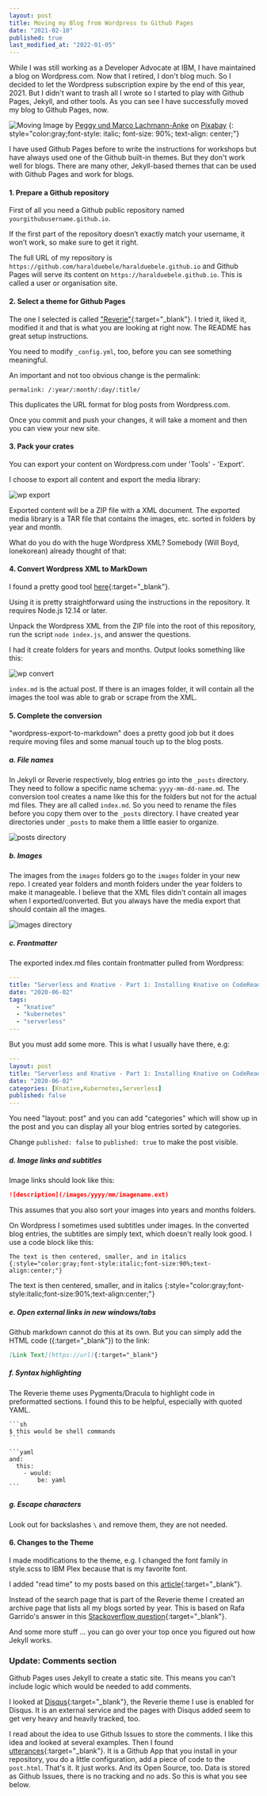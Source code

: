 ```yaml
---
layout: post
title: Moving my Blog from Wordpress to Github Pages
date: "2021-02-10"
published: true
last_modified_at: "2022-01-05"
---
```


While I was still working as a Developer Advocate at IBM, I have maintained a blog on Wordpress.com. Now that I retired, I don't blog much. So I decided to let the Wordpress subscription expire by the end of this year, 2021. But I didn't want to trash all I wrote so I started to play with Github Pages, Jekyll, and other tools. As you can see I have successfully moved my blog to Github Pages, now.

![Moving](/images/2021/02/move-1015582_640.jpg)
Image by <a href="https://pixabay.com/de/users/peggy_marco-1553824/?utm_source=link-attribution&amp;utm_medium=referral&amp;utm_campaign=image&amp;utm_content=1015582">Peggy und Marco Lachmann-Anke</a> on <a href="https://pixabay.com/de/?utm_source=link-attribution&amp;utm_medium=referral&amp;utm_campaign=image&amp;utm_content=1015582">Pixabay</a>
{: style="color:gray;font-style: italic; font-size: 90%; text-align: center;"}

I have used Github Pages before to write the instructions for workshops but have always used one of the Github built-in themes. But they don't work well for blogs. There are many other, Jekyll-based themes that can be used with Github Pages and work for blogs. 

#### 1. Prepare a Github repository

First of all you need a Github public repository named `yourgithubusername.github.io`. 

If the first part of the repository doesn’t exactly match your username, it won’t work, so make sure to get it right. 

The full URL of my repository is `https://github.com/haralduebele/haralduebele.github.io` and Github Pages will serve its content on `https://haralduebele.github.io`. This is called a user or organisation site.

#### 2. Select a theme for Github Pages

The one I selected is called ["Reverie"](https://github.com/amitmerchant1990/reverie){:target="_blank"}. I tried it, liked it, modified it and that is what you are looking at right now. The README has great setup instructions.



You need to modify `_config.yml`, too, before you can see something meaningful.

An important and not too obvious change is the permalink:

```
permalink: /:year/:month/:day/:title/
```

This duplicates the URL format for blog posts from Wordpress.com.

Once you commit and push your changes, it will take a moment and then you can view your new site.

#### 3. Pack your crates

You can export your content on Wordpress.com under 'Tools' - 'Export'. 

I choose to export all content and export the media library:

![wp export](/images/2021/02/wordpress-export.png)

Exported content will be a ZIP file with a XML document. The exported media library is a TAR file that contains the images, etc. sorted in folders by year and month.

What do you do with the huge Wordpress XML? Somebody (Will Boyd, lonekorean)
already thought of that:

#### 4. Convert Wordpress XML to MarkDown

I found a pretty good tool [here](https://github.com/lonekorean/wordpress-export-to-markdown){:target="_blank"}. 

Using it is pretty straightforward using the instructions in the repository. It requires Node.js 12.14 or later.

Unpack the Wordpress XML from the ZIP file into the root of this repository, run the script `node index.js`, and answer the questions.

I had it create folders for years and months. Output looks something like this:

![wp convert](/images/2021/02/wordpress-convert.png)

`index.md` is the actual post. If there is an images folder, it will contain all the images the tool was able to grab or scrape from the XML.

#### 5. Complete the conversion

"wordpress-export-to-markdown" does a pretty good job but it does require moving files and some manual touch up to the blog posts.

##### a. File names

In Jekyll or Reverie respectively, blog entries go into the `_posts` directory. They need to follow a specific name schema: `yyyy-mm-dd-name.md`. The conversion tool creates a name like this for the folders but not for the actual md files. They are all called `index.md`. So you need to rename the files before you copy them over to the `_posts` directory. I have created year directories under `_posts` to make them a little easier to organize.

![posts directory](/images/2021/02/posts-directory.png)

##### b. Images

The images from the `images` folders go to the `images` folder in your new repo. I created year folders and month folders under the year folders to make it manageable. I believe that the XML files didn't contain all images when I exported/converted. But you always have the media export that should contain all the images.

![images directory](/images/2021/02/images-directory.png)

##### c. Frontmatter

The exported index.md files contain frontmatter pulled from Wordpress:

```yaml
---
title: "Serverless and Knative - Part 1: Installing Knative on CodeReady Containers"
date: "2020-06-02"
tags: 
  - "knative"
  - "kubernetes"
  - "serverless"
---
```

But you must add some more. This is what I usually have there, e.g:

```yaml
---
layout: post
title: "Serverless and Knative - Part 1: Installing Knative on CodeReady Containers"
date: "2020-06-02"
categories: [Knative,Kubernetes,Serverless]
published: false
---
```

You need "layout: post" and you can add "categories" which will show up in the post and you can display all your blog entries sorted by categories.

Change `published: false` to `published: true` to make the post visible. 

##### d. Image links and subtitles

Image links should look like this:

```md
![description](/images/yyyy/mm/imagename.ext)
```

This assumes that you also sort your images into years and months folders.

On Wordpress I sometimes used subtitles under images. In the converted blog entries, the subtitles are simply text, which doesn't really look good. I use a code block like this:

```
The text is then centered, smaller, and in italics
{:style="color:gray;font-style:italic;font-size:90%;text-align:center;"}
```
The text is then centered, smaller, and in italics
{:style="color:gray;font-style:italic;font-size:90%;text-align:center;"}


##### e. Open external links in new windows/tabs

Github markdown cannot do this at its own. But you can simply add the HTML code ({:target="_blank"}) to the link:

```md
[Link Text](https://url){:target="_blank"}
```

##### f. Syntax highlighting

The Reverie theme uses Pygments/Dracula to highlight code in preformatted sections. I found this to be helpful, especially with quoted YAML.

    ```sh
    $ this would be shell commands
    ```

    ```yaml
    and:
      this:
        - would:
            be: yaml
    ```

##### g. Escape characters

Look out for backslashes `\` and remove them, they are not needed.

#### 6. Changes to the Theme

I made modifications to the theme, e.g. I changed the font family in style.scss to IBM Plex because that is my favorite font.

I added "read time" to my posts based on this [article](https://int3ractive.com/blog/2018/jekyll-read-time-without-plugins/){:target="_blank"}.

Instead of the search page that is part of the Reverie theme I created an archive page that lists all my blogs sorted by year. This is based on Rafa Garrido's answer in this [Stackoverflow question](https://stackoverflow.com/questions/19086284/jekyll-liquid-templating-how-to-group-blog-posts-by-year){:target="_blank"}.

And some more stuff ... you can go over your top once you figured out how Jekyll works.

### Update: Comments section

Github Pages uses Jekyll to create a static site. This means you can't include logic which would be needed to add comments.

I looked at [Disqus](https://disqus.com/){:target="_blank"}, the Reverie theme I use is enabled for Disqus. It is an external service and the pages with Disqus added seem to get very heavy and heavily tracked, too.

I read about the idea to use Github Issues to store the comments. I like this idea and looked at several examples. Then I found [utterances](https://utteranc.es/){:target="_blank"}. It is a Github App that you install in your repository, you do a little configuration, add a piece of code to the `post.html`. That's it. It just works. And its Open Source, too. Data is stored as Github Issues, there is no tracking and no ads.  So this is what you see below. 
